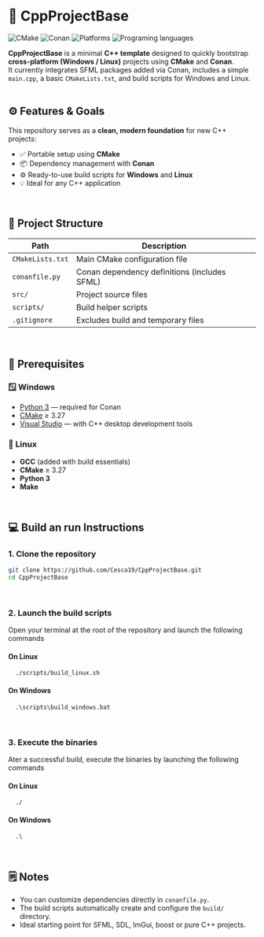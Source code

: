 # 🌠 CppProjectBase

![CMake](https://img.shields.io/badge/CMake-064F8C?logo=cmake&logoColor=fff)
![Conan](https://img.shields.io/badge/-Conan-6699CB?style=flat&logo=conan&logoColor=white)
![Platforms](https://img.shields.io/badge/Platforms-Windows%20%F0%9F%AA%9F%20%7C%20%F0%9F%90%A7%20Linux-F7C59F?labelColor=0D1117)
![Programing languages](https://img.shields.io/badge/C++-027FDE?style=flat-square&logo=C%2B%2B&logoColor=white)  

**CppProjectBase** is a minimal **C++ template** designed to quickly bootstrap **cross-platform (Windows / Linux)** projects using **CMake** and **Conan**.  
It currently integrates SFML packages added via Conan, includes a simple `main.cpp`, a basic `CMakeLists.txt`, and build scripts for Windows and Linux.  
<br>

## ⚙️ Features & Goals
This repository serves as a **clean, modern foundation** for new C++ projects:
- ✅ Portable setup using **CMake**  
- 📦 Dependency management with **Conan**  
- ⚙️ Ready-to-use build scripts for **Windows** and **Linux**  
- 💡 Ideal for any C++ application
<br>

## 📁 Project Structure
| Path | Description |
|------|--------------|
| `CMakeLists.txt` | Main CMake configuration file |
| `conanfile.py` | Conan dependency definitions (includes SFML) |
| `src/` | Project source files |
| `scripts/` | Build helper scripts |
| `.gitignore` | Excludes build and temporary files |
<br>

## 🧰 Prerequisites

### 🪟 Windows
- [Python 3](https://www.python.org/downloads/) — required for Conan
- [CMake](https://cmake.org/download/) ≥ 3.27
- [Visual Studio](https://visualstudio.microsoft.com/) — with C++ desktop development tools   
 

### 🐧 Linux
- **GCC** (added with build essentials)
- **CMake** ≥ 3.27
- **Python 3**  
- **Make**
<br>

## 💻 Build an run Instructions
### 1. Clone the repository
```bash
git clone https://github.com/Cesca19/CppProjectBase.git
cd CppProjectBase
```
<br>

### 2. Launch the build scripts
Open your terminal at the root of the repository and launch the following commands

#### On Linux
```
  ./scripts/build_linux.sh
```

#### On Windows
```
  .\scripts\build_windows.bat
```
<br>

### 3. Execute the binaries
Ater a successful build, execute the binaries by launching the following commands

#### On Linux
```
  ./
```

#### On Windows
```
  .\
```
<br>

## 🗒️ Notes
* You can customize dependencies directly in `conanfile.py`.
* The build scripts automatically create and configure the `build/` directory.
* Ideal starting point for SFML, SDL, ImGui, boost or pure C++ projects.



